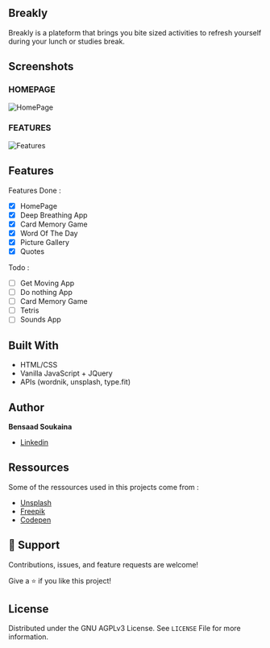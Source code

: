 ## Breakly

Breakly is a plateform that brings you bite sized activities to refresh yourself during your lunch or studies break.

## Screenshots

### HOMEPAGE

![HomePage](https://s9.gifyu.com/images/Homepage7b76095ba4521fd3.gif)

### FEATURES

![Features](https://s9.gifyu.com/images/features.gif)

## Features

Features Done :

- [x] HomePage
- [x] Deep Breathing App
- [x] Card Memory Game
- [x] Word Of The Day
- [x] Picture Gallery
- [x] Quotes

Todo :

- [ ] Get Moving App
- [ ] Do nothing App
- [ ] Card Memory Game
- [ ] Tetris
- [ ] Sounds App

## Built With

- HTML/CSS
- Vanilla JavaScript + JQuery
- APIs (wordnik, unsplash, type.fit)

## Author

**Bensaad Soukaina**

- [Linkedin](https://www.linkedin.com/in/soukaina-bensaad/ "Linkedin")

## Ressources

Some of the ressources used in this projects come from :

- [Unsplash](https://unsplash.com/ "Unsplash")
- [Freepik](https://www.freepik.com/ "Freepik")
- [Codepen](https://codepen.io/trending "Codepen")

## 🤝 Support

Contributions, issues, and feature requests are welcome!

Give a ⭐️ if you like this project!

## License

Distributed under the GNU AGPLv3 License. See `LICENSE` File for more information.
